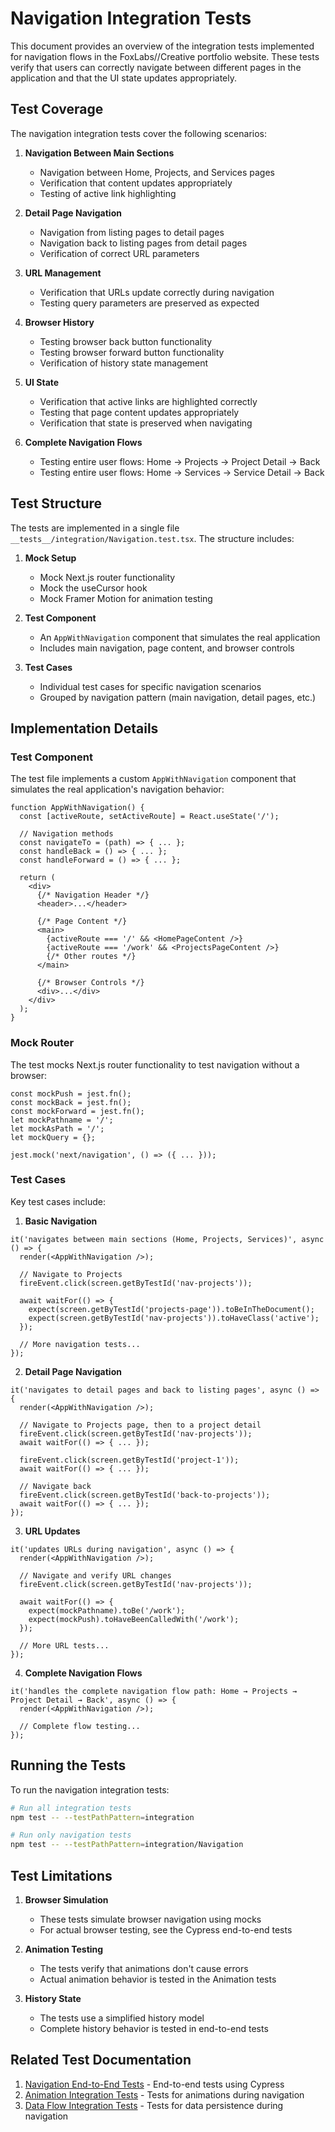 # Navigation Integration Tests

This document provides an overview of the integration tests implemented for navigation flows in the FoxLabs//Creative portfolio website. These tests verify that users can correctly navigate between different pages in the application and that the UI state updates appropriately.

## Test Coverage

The navigation integration tests cover the following scenarios:

1. **Navigation Between Main Sections**
   - Navigation between Home, Projects, and Services pages
   - Verification that content updates appropriately
   - Testing of active link highlighting

2. **Detail Page Navigation**
   - Navigation from listing pages to detail pages
   - Navigation back to listing pages from detail pages
   - Verification of correct URL parameters

3. **URL Management**
   - Verification that URLs update correctly during navigation
   - Testing query parameters are preserved as expected

4. **Browser History**
   - Testing browser back button functionality
   - Testing browser forward button functionality
   - Verification of history state management

5. **UI State**
   - Verification that active links are highlighted correctly
   - Testing that page content updates appropriately
   - Verification that state is preserved when navigating

6. **Complete Navigation Flows**
   - Testing entire user flows: Home → Projects → Project Detail → Back
   - Testing entire user flows: Home → Services → Service Detail → Back

## Test Structure

The tests are implemented in a single file `__tests__/integration/Navigation.test.tsx`. The structure includes:

1. **Mock Setup**
   - Mock Next.js router functionality
   - Mock the useCursor hook
   - Mock Framer Motion for animation testing

2. **Test Component**
   - An `AppWithNavigation` component that simulates the real application
   - Includes main navigation, page content, and browser controls

3. **Test Cases**
   - Individual test cases for specific navigation scenarios
   - Grouped by navigation pattern (main navigation, detail pages, etc.)

## Implementation Details

### Test Component

The test file implements a custom `AppWithNavigation` component that simulates the real application's navigation behavior:

```tsx
function AppWithNavigation() {
  const [activeRoute, setActiveRoute] = React.useState('/');
  
  // Navigation methods
  const navigateTo = (path) => { ... };
  const handleBack = () => { ... };
  const handleForward = () => { ... };
  
  return (
    <div>
      {/* Navigation Header */}
      <header>...</header>
      
      {/* Page Content */}
      <main>
        {activeRoute === '/' && <HomePageContent />}
        {activeRoute === '/work' && <ProjectsPageContent />}
        {/* Other routes */}
      </main>
      
      {/* Browser Controls */}
      <div>...</div>
    </div>
  );
}
```

### Mock Router

The test mocks Next.js router functionality to test navigation without a browser:

```tsx
const mockPush = jest.fn();
const mockBack = jest.fn();
const mockForward = jest.fn();
let mockPathname = '/';
let mockAsPath = '/';
let mockQuery = {};

jest.mock('next/navigation', () => ({ ... }));
```

### Test Cases

Key test cases include:

1. **Basic Navigation**

```tsx
it('navigates between main sections (Home, Projects, Services)', async () => {
  render(<AppWithNavigation />);
  
  // Navigate to Projects
  fireEvent.click(screen.getByTestId('nav-projects'));
  
  await waitFor(() => {
    expect(screen.getByTestId('projects-page')).toBeInTheDocument();
    expect(screen.getByTestId('nav-projects')).toHaveClass('active');
  });
  
  // More navigation tests...
});
```

2. **Detail Page Navigation**

```tsx
it('navigates to detail pages and back to listing pages', async () => {
  render(<AppWithNavigation />);
  
  // Navigate to Projects page, then to a project detail
  fireEvent.click(screen.getByTestId('nav-projects'));
  await waitFor(() => { ... });
  
  fireEvent.click(screen.getByTestId('project-1'));
  await waitFor(() => { ... });
  
  // Navigate back
  fireEvent.click(screen.getByTestId('back-to-projects'));
  await waitFor(() => { ... });
});
```

3. **URL Updates**

```tsx
it('updates URLs during navigation', async () => {
  render(<AppWithNavigation />);
  
  // Navigate and verify URL changes
  fireEvent.click(screen.getByTestId('nav-projects'));
  
  await waitFor(() => {
    expect(mockPathname).toBe('/work');
    expect(mockPush).toHaveBeenCalledWith('/work');
  });
  
  // More URL tests...
});
```

4. **Complete Navigation Flows**

```tsx
it('handles the complete navigation flow path: Home → Projects → Project Detail → Back', async () => {
  render(<AppWithNavigation />);
  
  // Complete flow testing...
});
```

## Running the Tests

To run the navigation integration tests:

```bash
# Run all integration tests
npm test -- --testPathPattern=integration

# Run only navigation tests
npm test -- --testPathPattern=integration/Navigation
```

## Test Limitations

1. **Browser Simulation**
   - These tests simulate browser navigation using mocks
   - For actual browser testing, see the Cypress end-to-end tests

2. **Animation Testing**
   - The tests verify that animations don't cause errors
   - Actual animation behavior is tested in the Animation tests

3. **History State**
   - The tests use a simplified history model
   - Complete history behavior is tested in end-to-end tests

## Related Test Documentation

1. [Navigation End-to-End Tests](./navigation-e2e-tests.md) - End-to-end tests using Cypress
2. [Animation Integration Tests](./animation-integration-tests.md) - Tests for animations during navigation
3. [Data Flow Integration Tests](./data-flow-integration-tests.md) - Tests for data persistence during navigation 